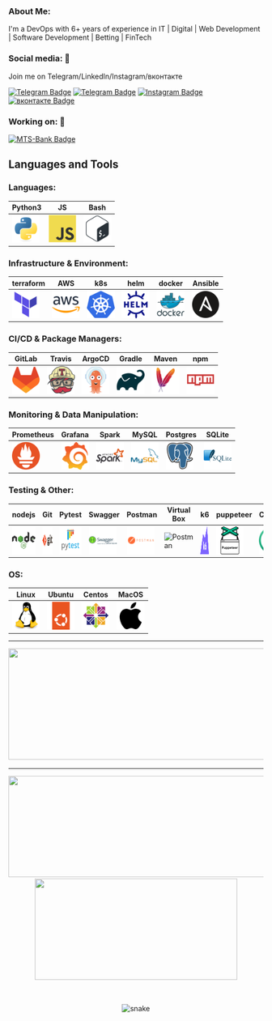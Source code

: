 ### About Me:    
I'm a DevOps with 6+ years of experience in IT | Digital | Web Development | Software Development | Betting | FinTech
      
   
### Social media: 📡    
Join me on Telegram/LinkedIn/Instagram/вконтакте

[![Telegram Badge](https://img.shields.io/badge/Telegram-blue?style=for-the-badge&logo=telegram&logoColor=white)](https://t.me/ashabunov)
[![Telegram Badge](https://img.shields.io/badge/LinkedIn-0077B5?style=for-the-badge&logo=linkedin&logoColor=white)](https://www.linkedin.com/in/andrey-shabunov-273161299)
[![Instagram Badge](https://img.shields.io/badge/Instagram-E4405F?style=for-the-badge&logo=instagram&logoColor=white)](https://www.instagram.com/shabunov.a)
[![вконтакте Badge](https://img.shields.io/badge/вконтакте-%232E87FB.svg?&style=for-the-badge&logo=vk&logoColor=white)](https://vk.com/skymeup)



### Working on: 🚀

<a href="https://www.mtsbank.ru">
    <img src="https://media.licdn.com/dms/image/C4D0BAQEjJxosH0OD_w/company-logo_100_100/0/1680167752036/mts_group_logo?e=1727308800&v=beta&t=2bOIiv-obt1HJ0LSJWUXtbHZglVjJj7ozf3IKYT4ldA" alt="MTS-Bank Badge" width="55" height="55">
</a>


## Languages and Tools 
<div>

### Languages:
| Python3 | JS | Bash |
|----------|----------|----------|
|  <img src="https://github.com/devicons/devicon/blob/master/icons/python/python-original.svg" title="Python"  alt="Python" width="55" height="55"/> |  <img src="https://github.com/devicons/devicon/blob/master/icons/javascript/javascript-original.svg" title="JavaScript" alt="JavaScript" width="55" height="55"/> |  <img src="https://github.com/devicons/devicon/blob/master/icons/bash/bash-plain.svg" title="Bash" alt="Bash" width="55" height="55"/> |




### Infrastructure & Environment:
| terraform | AWS | k8s | helm | docker | Ansible |
|----------|----------|----------|----------|----------|----------|
|  <img src="https://github.com/devicons/devicon/blob/master/icons/terraform/terraform-original.svg" title="terraform"  alt="terraform" width="55" height="55"/> |  <img src="https://github.com/devicons/devicon/blob/master/icons/amazonwebservices/amazonwebservices-original-wordmark.svg" title="AWS" alt="AWS" width="55" height="55"/> |  <img src="https://github.com/devicons/devicon/blob/master/icons/kubernetes/kubernetes-original.svg" title="k8s" alt="k8s" width="55" height="55"/> |  <img src="https://github.com/devicons/devicon/blob/master/icons/helm/helm-original.svg" title="helm" alt="helm" width="55" height="55"/> |  <img src="https://github.com/devicons/devicon/blob/master/icons/docker/docker-original-wordmark.svg" title="Docker" alt="Docker" width="55" height="55"/> |  <img src="https://github.com/devicons/devicon/blob/master/icons/ansible/ansible-original.svg" title="Ansible" alt="Ansible" width="55" height="55"/>|




### CI/CD & Package Managers:
| GitLab | Travis | ArgoCD | Gradle | Maven | npm |
|----------|----------|----------|----------|----------|----------|
|  <img src="https://github.com/devicons/devicon/blob/master/icons/gitlab/gitlab-original.svg" title="GitLab"  alt="GitLab" width="55" height="55"/> |  <img src="https://github.com/devicons/devicon/blob/master/icons/travis/travis-original.svg" title="Travis" alt="Travis" width="55" height="55"/> |  <img src="https://github.com/devicons/devicon/blob/master/icons/argocd/argocd-original.svg" title="ArgoCD" alt="ArgoCD" width="55" height="55"/> |  <img src="https://github.com/devicons/devicon/blob/master/icons/gradle/gradle-original.svg" title="Gradle" alt="Gradle" width="55" height="55"/> |  <img src="https://github.com/devicons/devicon/blob/master/icons/maven/maven-original.svg" title="Maven" alt="Maven" width="55" height="55"/> |  <img src="https://github.com/devicons/devicon/blob/master/icons/npm/npm-original-wordmark.svg" title="npm" alt="npm" width="55" height="55"/> |




### Monitoring & Data Manipulation:

| Prometheus | Grafana | Spark | MySQL | Postgres | SQLite |
|----------|----------|----------|----------|----------|----------|
|<img src="https://github.com/devicons/devicon/blob/master/icons/prometheus/prometheus-original.svg" title="Prometheus" alt="Prometheus" width="55" height="55"/>|<img src="https://github.com/devicons/devicon/blob/master/icons/grafana/grafana-original.svg" title="Grafana" alt="Grafana" width="55" height="55"/>|<img src="https://github.com/devicons/devicon/blob/master/icons/apachespark/apachespark-original-wordmark.svg" title="Spark" alt="Spark" width="55" height="55"/>|<img src="https://github.com/devicons/devicon/blob/master/icons/mysql/mysql-original-wordmark.svg" title="MySQL" alt="MySQL" width="55" height="55"/>|<img src="https://github.com/devicons/devicon/blob/master/icons/postgresql/postgresql-original.svg" title="pg" alt="pg" width="55" height="55"/>|<img src="https://github.com/devicons/devicon/blob/master/icons/sqlite/sqlite-original-wordmark.svg" title="SQLite" alt="SQLite" width="55" height="55"/>|



  
### Testing & Other:

| nodejs | Git | Pytest | Swagger | Postman | Virtual Box | k6 | puppeteer | Cypress |
|----------|----------|----------|----------|----------|----------|----------|----------|----------|
|<img src="https://github.com/devicons/devicon/blob/master/icons/nodejs/nodejs-original-wordmark.svg" title="nodejs" alt="NodeJS" width="55" height="55"/>|<img src="https://github.com/devicons/devicon/blob/master/icons/git/git-original-wordmark.svg" title="Git" alt="Git" width="55" height="55"/>|<img src="https://github.com/devicons/devicon/blob/master/icons/pytest/pytest-original-wordmark.svg" title="pytest" alt="pytest" width="55" height="55"/>|  <img src="https://github.com/devicons/devicon/blob/master/icons/swagger/swagger-original-wordmark.svg" title="Swagger" alt="Swagger" width="55" height="55"/>|  <img src="https://github.com/devicons/devicon/blob/master/icons/postman/postman-original-wordmark.svg" title="Postman" alt="Postman" width="55" height="55"/>|<img src="https://banner2.cleanpng.com/20190501/xvt/kisspng-computer-icons-virtualbox-portable-network-graphic-virtualbox-icon-of-line-style-available-in-svg-5cca247f73f9e3.6112721115567514874751.jpg" title="Postman" alt="Postman" width="80" height="55"/>|  <img src="https://github.com/devicons/devicon/blob/master/icons/k6/k6-original.svg" title="k6" alt="k6" width="55" height="55"/>|  <img src="https://github.com/devicons/devicon/blob/master/icons/puppeteer/puppeteer-original.svg" title="puppeteer" alt="puppeteer" width="55" height="55"/>|  <img src="https://github.com/devicons/devicon/blob/master/icons/cypressio/cypressio-original.svg" title="Cypress" alt="Cypress" width="55" height="55"/>|




### OS:

| Linux | Ubuntu | Centos | MacOS |
|----------|----------|----------|----------|
| <img src="https://github.com/devicons/devicon/blob/master/icons/linux/linux-original.svg" title="Linux" alt="Linux" width="55" height="55"/> | <img src="https://github.com/devicons/devicon/blob/master/icons/ubuntu/ubuntu-original.svg" title="Ubuntu" alt="Ubuntu" width="55" height="55"/> | <img src="https://github.com/devicons/devicon/blob/master/icons/centos/centos-original.svg" title="Centos" alt="Centos" width="55" height="55"/> | <img src="https://github.com/devicons/devicon/blob/master/icons/apple/apple-original.svg" title="MacOS" alt="MacOS" width="55" height="55"/> |


<!--

### It's not technology, but I use it. The section will be changed soon.:
  <img src="https://github.com/devicons/devicon/blob/master/icons/latex/latex-original.svg" title="Latex" alt="Latex" width="40" width="30" height="30"/>
  <img src="https://github.com/devicons/devicon/blob/master/icons/ssh/ssh-original.svg" title="ssh" alt="ssh" width="30" height="30"/>
  <img src="https://github.com/devicons/devicon/blob/master/icons/xml/xml-original.svg" title="xml" alt="xml" width="30" height="30"/>
  <img src="https://github.com/devicons/devicon/blob/master/icons/yaml/yaml-original.svg" title="yaml" alt="yaml" width="30" height="30"/>
  <img src="https://github.com/devicons/devicon/blob/master/icons/json/json-original.svg" title="json" alt="json" width="30" height="30"/>
  <img src="https://github.com/devicons/devicon/blob/master/icons/vscode/vscode-original-wordmark.svg" title="vsc" alt="vsc" width="30" height="30"/>
  <img src="https://github.com/devicons/devicon/blob/master/icons/pycharm/pycharm-original.svg" title="PC" alt="PC" width="30" height="30"/>
  <img src="https://github.com/devicons/devicon/blob/master/icons/clion/clion-original.svg" title="cl" alt="CL" width="30" height="30"/>
  <img src="https://github.com/devicons/devicon/blob/master/icons/datagrip/datagrip-original.svg" title="dg" alt="dg" width="30" height="30"/>  
  <img src="https://github.com/devicons/devicon/blob/master/icons/gitlab/gitlab-original-wordmark.svg" title="GitLab" alt="GitLab" width="30" height="30"/>
  <img src="https://github.com/devicons/devicon/blob/master/icons/confluence/confluence-original-wordmark.svg" title="Confluence" alt="Confluence" width="30" height="30"/>
  <img src="https://github.com/devicons/devicon/blob/master/icons/jira/jira-original-wordmark.svg" title="Jira" alt="Jira" width="30" height="30"/>
--> 
</div>

---

  
<p align="center">
  <img width="800" height="220" src="https://streak-stats.demolab.com?user=JavaScriptonit&theme=highcontrast&hide_border=true&border_radius=5&card_width=800">
</p>


---




<p align="center">
  <img width="600" height="200" src="https://github-readme-stats.vercel.app/api?username=JavaScriptonit&show_icons=true&theme=vision-friendly-dark">
  <img width="400" height="200" src="https://github-readme-stats.vercel.app/api/top-langs/?username=JavaScriptonit&size_weight=0.0005&count_weight=0.3&layout=compact&theme=vision-friendly-dark">
</p>
 


<div id="header" align="center">
  <img src="https://komarev.com/ghpvc/?username=JavaScriptonit&style=for-the-badge&color=orange" alt=""/>
</div>

<p align="center">
 <img width="1000" src="assets/github-snake.svg" alt="snake"/>
</p>


<!--
--> 
